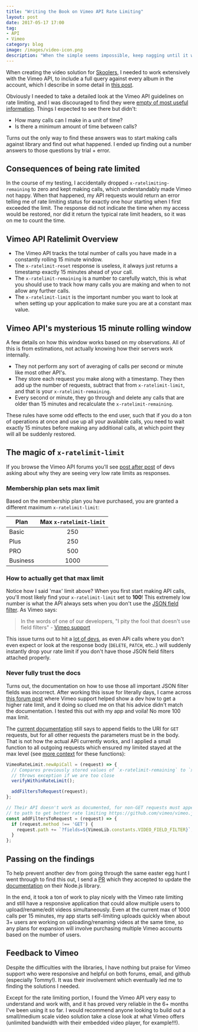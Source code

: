 ```yaml
---
title: "Writing the Book on Vimeo API Rate Limiting"
layout: post
date: 2017-05-17 17:00
tag:
- API
- Vimeo
category: blog
image: /images/video-icon.png
description: "When the simple seems impossible, keep nagging until it works"
---
```

When creating the video solution for [Skoolers](/projects/skoolers), I needed to work extensively with the Vimeo API, to include a full query against every album in the account, which I describe in some detail in [this post](/blog/wrapping-vimeo-async-api-with-sync-wrapper).

Obviously I needed to take a detailed look at the Vimeo API guidelines on rate limiting, and I was discouraged to find they were [empty of most useful information](https://developer.vimeo.com/guidelines/rate-limiting). Things I expected to see there but didn't:

* How many calls can I make in a unit of time?
* Is there a minimum amount of time between calls?

Turns out the only way to find these answers was to start making calls against library and find out what happened. I ended up finding out a number answers to those questions by trial + error.

## Consequences of being rate limited

In the course of my testing, I accidentally dropped `x-ratelimiting-remaining` to zero and kept making calls, which understandably made Vimeo not happy. When that happened, my API requests would return an error telling me of rate limiting status for exactly one hour starting when I first exceeded the limit. The response did not indicate the time when my access would be restored, nor did it return the typical rate limit headers, so it was on me to count the time.

## Vimeo API Ratelimit Overview

* The Vimeo API tracks the total number of calls you have made in a constantly rolling 15 minute window. 
* The `x-ratelimit-reset` response is useless, it always just returns a timestamp exactly 15 minutes ahead of your call.
* The `x-ratelimit-remaining` is a number to carefully watch, this is what you should use to track how many calls you are making and when to not allow any further calls.
* The `x-ratelimit-limit` is the important number you want to look at when setting up your application to make sure you are at a constant max value.

## Vimeo API's mysterious 15 minute rolling window

A few details on how this window works based on my observations. All of this is from estimations, not actually knowing how their servers work internally.

* They not perform any sort of averaging of calls per second or minute like most other API's.
* They store each request you make along with a timestamp. They then add up the number of requests, subtract that from `x-ratelimit-limit`, and that is your `x-ratelimit-remaining`.
* Every second or minute, they go through and delete any calls that are older than 15 minutes and recalculate the `x-ratelimit-remaining`.

These rules have some odd effects to the end user, such that if you do a ton of operations at once and use up all your available calls, you need to wait exactly 15 minutes before making any additional calls, at which point they will all be suddenly restored.

## The magic of `x-ratelimit-limit`

If you browse the Vimeo API forums you'll see [post after post](https://vimeo.com/search/forums/page:20?forum_name=6&q=rate+limit) of devs asking about why they are seeing very low rate limits as responses.

### Membership plan sets max limit

Based on the membership plan you have purchased, you are granted a different maximum `x-ratelimit-limit`:

Plan | Max `x-ratelimit-limit`
---|:---:
Basic | 250
Plus | 250
PRO | 500
Business | 1000

### How to actually get that max limit

Notice how I said 'max' limit above? When you first start making API calls, you'll most likely find your `x-ratelimit-limit` set to **100**! This extremely low number is what the API always sets when you don't use the [JSON field filter](https://developer.vimeo.com/api/common-formats#json-filter). As Vimeo says:

> In the words of one of our developers, "I pity the fool that doesn't use field filters" - [Vimeo support](https://vimeo.com/forums/api/topic:284070#comment_14822895)

This issue turns out to hit a [lot of devs](https://vimeo.com/forums/api/topic:288880#comment_15738963), as even APi calls where you don't even expect or look at the response body (`DELETE`, `PATCH`, etc..) will suddenly instantly drop your rate limit if you don't have those JSON field filters attached properly.

### Never fully trust the docs

Turns out, the documentation on how to use those all important JSON filter fields was incorrect. After working this issue for literally days, I came across [this forum post](https://vimeo.com/forums/api/topic:284100) where Vimeo support helped show a dev how to get a higher rate limit, and it doing so clued me on that his advice didn't match the documentation. I tested this out with my app and voila! No more 100 max limit.

The [current documentation](https://developer.vimeo.com/api/start) still says to append fields to the URI for `GET` requests, but for all other requests the parameters must be in the body. That is not how the actual API currently works, and I applied a small function to all outgoing requests which ensured my limited stayed at the max level (see [more context](/blog/wrapping-vimeo-async-api-with-sync-wrapper) for these functions):

```js
VimeoRateLimit.newApiCall = (request) => {
  // Compares previously stored values of `x-ratelimit-remaining` to `x-ratelimit-limit`,
  // throws exception if we are too close
  verifyWithinRateLimit(); 

  addFiltersToRequest(request);
};

// Their API doesn't work as documented, for non-GET requests must append JSON filter
// to path to get better rate limiting https://github.com/vimeo/vimeo.js/issues/51
const addFiltersToRequest = (request) => {
  if (request.method !== 'GET') {
    request.path += `?fields=${VimeoLib.constants.VIDEO_FIELD_FILTER}`;
  }
};
```

## Passing on the findings

To help prevent another dev from going through the same easter egg hunt I went through to find this out, I send a [PR](https://github.com/vimeo/vimeo.js/pull/54) which they accepted to update the [documentation](https://github.com/vimeo/vimeo.js#rate-limiting) on their Node.js library.

In the end, it took a ton of work to play nicely with the Vimeo rate limiting and still have a responsive application that could allow multiple users to upload/rename/edit videos simultaneously. Even at the current max of 1000 calls per 15 minutes, my app starts self-limiting uploads quickly when about 3+ users are working on uploading/renaming videos at the same time, so any plans for expansion will involve purchasing multiple Vimeo accounts based on the number of users.

## Feedback to Vimeo

Despite the difficulties with the libraries, I have nothing but praise for Vimeo support who were responsive and helpful on both forums, email, and github (especially Tommy!). It was their involvement which eventually led me to finding the solutions I needed.

Except for the rate limiting portion, I found the Vimeo API very easy to understand and work with, and it has proved very reliable in the 6+ months I've been using it so far. I would recommend anyone looking to build out a small/medium scale video solution take a close look at what Vimeo offers (unlimited bandwidth with their embedded video player, for example!!!).
